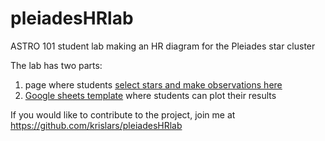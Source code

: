 # pleiadesHRlab
ASTRO 101 student lab making an HR diagram for the Pleiades star cluster

The lab has two parts:
1. page where students [select stars and make observations here](Pleiades.html) 
2. [Google sheets template](https://docs.google.com/spreadsheets/d/1q-FHZ0XBOFdSdVLwLBQKaTP9XjQjtGV9G_KCNwJGXc4/edit?usp=sharing) where students can plot their results

If you would like to contribute to the project, join me at <https://github.com/krislars/pleiadesHRlab>

